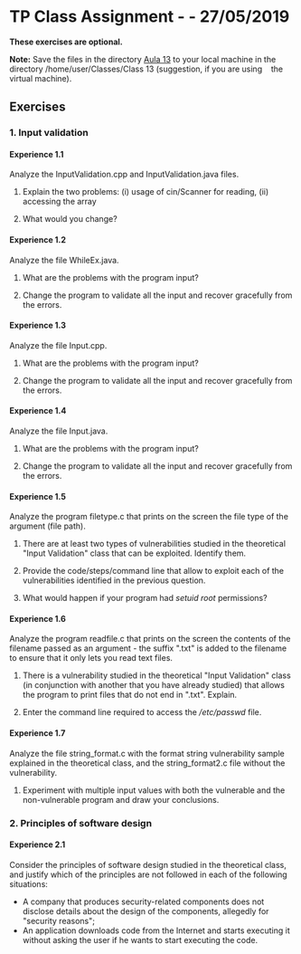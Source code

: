 #  TP  Class Assignment - - 27/05/2019

**These exercises are optional.**


**Note:**
Save the files in the directory [Aula 13](Aula13) to your local machine in the directory /home/user/Classes/Class 13 (suggestion, if you are using
     the virtual machine).

## Exercises


### 1\. Input validation

#### Experience 1.1

Analyze the InputValidation.cpp and InputValidation.java files.

1. Explain the two problems: (i) usage of cin/Scanner for reading, (ii) accessing the array

2. What would you change?


#### Experience 1.2

Analyze the file WhileEx.java.

1. What are the problems with the program input?

2. Change the program to validate all the input and recover gracefully from the errors.


#### Experience 1.3

Analyze the file Input.cpp.

1. What are the problems with the program input?

2. Change the program to validate all the input and recover gracefully from the errors.


#### Experience 1.4

Analyze the file Input.java.

1. What are the problems with the program input?

2. Change the program to validate all the input and recover gracefully from the errors.



#### Experience 1.5

Analyze the program filetype.c that prints on the screen the file type of the argument (file path).

1. There are at least two types of vulnerabilities studied in the theoretical "Input Validation" class that can be exploited. Identify them.

2. Provide the code/steps/command line that allow to exploit each of the vulnerabilities identified in the previous question.

3. What would happen if your program had _setuid root_ permissions?


#### Experience 1.6

Analyze the program readfile.c that prints on the screen the contents of the filename passed as an argument - the suffix ".txt" is added to the filename to ensure that it only lets you read text files.

1. There is a vulnerability studied in the theoretical  "Input Validation" class (in conjunction with another that you have already studied) that allows the program to print files that do not end in ".txt". Explain.

2. Enter the command line required to access the _/etc/passwd_ file.


#### Experience 1.7

Analyze the file string_format.c with the format string vulnerability sample explained in the theoretical class, and the string_format2.c file without the vulnerability.

1. Experiment with multiple input values with both the vulnerable and the non-vulnerable program and draw your conclusions.


### 2\. Principles of software design

#### Experience 2.1

Consider the principles of software design studied in the theoretical class, and justify which of the principles are not followed in each of the following situations:

+ A company that produces security-related components does not disclose details about the design of the components, allegedly for "security reasons";
+ An application downloads code from the Internet and starts executing it without asking the user if he wants to start executing the code.
